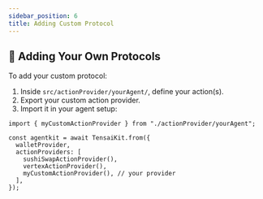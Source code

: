```yaml
---
sidebar_position: 6
title: Adding Custom Protocol
---
```


## 🔌 Adding Your Own Protocols

To add your custom protocol:

1. Inside `src/actionProvider/yourAgent/`, define your action(s).
2. Export your custom action provider.
3. Import it in your agent setup:

```tsx
import { myCustomActionProvider } from "./actionProvider/yourAgent";

const agentkit = await TensaiKit.from({
  walletProvider,
  actionProviders: [
    sushiSwapActionProvider(),
    vertexActionProvider(),
    myCustomActionProvider(), // your provider
  ],
});
```
